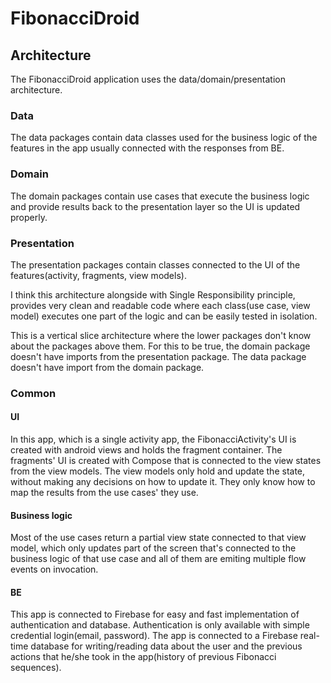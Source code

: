 # FibonacciDroid

## Architecture

The FibonacciDroid application uses the data/domain/presentation architecture.

### Data
The data packages contain data classes used for the business logic of the features in the app usually
connected with the responses from BE.

### Domain
The domain packages contain use cases that execute the business logic and provide results back
to the presentation layer so the UI is updated properly.

### Presentation
The presentation packages contain classes connected to the UI of the features(activity, fragments, view models).

I think this architecture alongside with Single Responsibility principle, provides very clean and
readable code where each class(use case, view model) executes one part of the logic and can be
easily tested in isolation.

This is a vertical slice architecture where the lower packages don't know about the packages above them.
For this to be true, the domain package doesn't have imports from the presentation package.
The data package doesn't have import from the domain package.

### Common

#### UI

In this app, which is a single activity app, the FibonacciActivity's UI is created with android views
and holds the fragment container.
The fragments' UI is created with Compose that is connected to the view states from the view models.
The view models only hold and update the state, without making any decisions on how to update it.
They only know how to map the results from the use cases' they use.

#### Business logic

Most of the use cases return a partial view state connected to that view model, which only updates
part of the screen that's connected to the business logic of that use case and all of them are emiting
multiple flow events on invocation.

#### BE
This app is connected to Firebase for easy and fast implementation of authentication and database.
Authentication is only available with simple credential login(email, password).
The app is connected to a Firebase real-time database for writing/reading data about the user and
the previous actions that he/she took in the app(history of previous Fibonacci sequences).